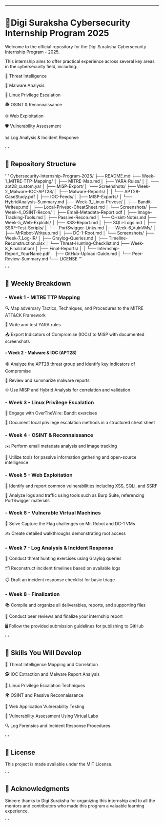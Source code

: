---

# 🚨Digi Suraksha Cybersecurity Internship Program 2025
Welcome to the official repository for the Digi Suraksha Cybersecurity Internship Program - 2025.

This internship aims to offer practical experience across several key areas in the cybersecurity field, including:

🧠 Threat Intelligence

🦠 Malware Analysis

🐧 Linux Privilege Escalation

🕵️ OSINT & Reconnaissance

🌐 Web Exploitation

🛡️ Vulnerability Assessment

📊 Log Analysis & Incident Response

'''

## 📁 Repository Structure

'''
Cybersecurity-Internship-Program-2025/
├── README.md
├── Week-1_MITRE-TTP-Mapping/
│   ├── MITRE-Map.md
│   ├── YARA-Rules/
│   │   └── apt28_custom.yar
│   ├── MISP-Export/
│   └── Screenshots/
├── Week-2_Malware-IOC-APT28/
│   ├── Malware-Reports/
│   │   └── APT28-CaseStudy.pdf
│   ├── IOC-Feeds/
│   ├── MISP-Exports/
│   └── HybridAnalysis-Summary.md
├── Week-3_Linux-Privesc/
│   ├── Bandit-Writeup.md
│   ├── Local-Privesc-CheatSheet.md
│   └── Screenshots/
├── Week-4_OSINT-Recon/
│   ├── Email-Metadata-Report.pdf
│   ├── Image-Tracking-Tools.md
│   ├── Passive-Recon.md
│   └── OHsint-Notes.md
├── Week-5_Web-Exploits/
│   ├── XSS-Report.md
│   ├── SQLi-Logs.md
│   ├── SSRF-Test-Scripts/
│   └── PortSwigger-Links.md
├── Week-6_VulnVMs/
│   ├── MrRobot-Writeup.md
│   ├── DC-1-Root.md
│   └── Screenshots/
├── Week-7_Log-IR/
│   ├── Graylog-Queries.md
│   ├── Timeline-Reconstruction.xlsx
│   └── Threat-Hunting-Checklist.md
├── Week-8_Finalization/
│   ├── Final-Reports/
│   │   └── Internship-Report_YourName.pdf
│   ├── GitHub-Upload-Guide.md
│   └── Peer-Review-Summary.md
└── LICENSE
'''

'''
## 📅 Weekly Breakdown

### - Week 1 - MITRE TTP Mapping
🔍 Map adversary Tactics, Techniques, and Procedures to the MITRE ATT&CK Framework

🧬 Write and test YARA rules

📤 Export Indicators of Compromise (IOCs) to MISP with documented screenshots



#### - Week 2 - Malware & IOC (APT28)
🕸️ Analyze the APT28 threat group and identify key Indicators of Compromise

📑 Review and summarize malware reports

⚙️ Use MISP and Hybrid Analysis for correlation and validation



### - Week 3 - Linux Privilege Escalation
🧩 Engage with OverTheWire: Bandit exercises

📘 Document local privilege escalation methods in a structured cheat sheet



### - Week 4 - OSINT & Reconnaissance
✉️ Perform email metadata analysis and image tracking

🔎 Utilize tools for passive information gathering and open-source intelligence



### - Week 5 - Web Exploitation
🐞 Identify and report common vulnerabilities including XSS, SQLi, and SSRF

🧪 Analyze logs and traffic using tools such as Burp Suite, referencing PortSwigger materials



### - Week 6 - Vulnerable Virtual Machines
🏁 Solve Capture the Flag challenges on Mr. Robot and DC-1 VMs

✍️ Create detailed walkthroughs demonstrating root access



### - Week 7 - Log Analysis & Incident Response
🔎 Conduct threat hunting exercises using Graylog queries

🗂️ Reconstruct incident timelines based on available logs

📋 Draft an incident response checklist for basic triage



### - Week 8 - Finalization
📚 Compile and organize all deliverables, reports, and supporting files

👥 Conduct peer reviews and finalize your internship report

🖥️ Follow the provided submission guidelines for publishing to GitHub

'''

## 🎯 Skills You Will Develop
🧠 Threat Intelligence Mapping and Correlation

🕵️ IOC Extraction and Malware Report Analysis

🐧 Linux Privilege Escalation Techniques

🌍 OSINT and Passive Reconnaissance

🐞 Web Application Vulnerability Testing

🧪 Vulnerability Assessment Using Virtual Labs

🔍 Log Forensics and Incident Response Procedures

'''

## 📄 License
This project is made available under the MIT License.

'''

## 🙌 Acknowledgments
Sincere thanks to Digi Suraksha for organizing this internship and to all the mentors and contributors who made this program a valuable learning experience.

'''
